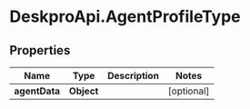 # DeskproApi.AgentProfileType

## Properties
Name | Type | Description | Notes
------------ | ------------- | ------------- | -------------
**agentData** | **Object** |  | [optional] 


